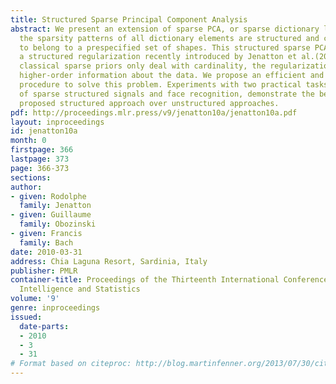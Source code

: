 ```yaml
---
title: Structured Sparse Principal Component Analysis
abstract: We present an extension of sparse PCA, or sparse dictionary learning, where
  the sparsity patterns of all dictionary elements are structured and constrained
  to belong to a prespecified set of shapes. This structured sparse PCA is based on
  a structured regularization recently introduced by Jenatton et al.(2009). While
  classical sparse priors only deal with cardinality, the regularization we use encodes
  higher-order information about the data. We propose an efficient and simple optimization
  procedure to solve this problem. Experiments with two practical tasks, the denoising
  of sparse structured signals and face recognition, demonstrate the benefits of the
  proposed structured approach over unstructured approaches.
pdf: http://proceedings.mlr.press/v9/jenatton10a/jenatton10a.pdf
layout: inproceedings
id: jenatton10a
month: 0
firstpage: 366
lastpage: 373
page: 366-373
sections: 
author:
- given: Rodolphe
  family: Jenatton
- given: Guillaume
  family: Obozinski
- given: Francis
  family: Bach
date: 2010-03-31
address: Chia Laguna Resort, Sardinia, Italy
publisher: PMLR
container-title: Proceedings of the Thirteenth International Conference on Artificial
  Intelligence and Statistics
volume: '9'
genre: inproceedings
issued:
  date-parts:
  - 2010
  - 3
  - 31
# Format based on citeproc: http://blog.martinfenner.org/2013/07/30/citeproc-yaml-for-bibliographies/
---
```

